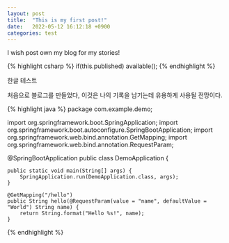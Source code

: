 ```yaml
---
layout: post
title:  "This is my first post!"
date:   2022-05-12 16:12:18 +0900
categories: test
---
```


I wish post own my blog for my stories!

{% highlight csharp %}
if(this.published)
    available();
{% endhighlight %}

한글 테스트

처음으로 블로그를 만들었다, 이것은 나의 기록을 남기는데 유용하게 사용될 전망이다.

{% highlight java %}
package com.example.demo;

import org.springframework.boot.SpringApplication;
import org.springframework.boot.autoconfigure.SpringBootApplication;
import org.springframework.web.bind.annotation.GetMapping;
import org.springframework.web.bind.annotation.RequestParam;

@SpringBootApplication
public class DemoApplication {

	public static void main(String[] args) {
		SpringApplication.run(DemoApplication.class, args);
	}
	
	@GetMapping("/hello")
	public String hello(@RequestParam(value = "name", defaultValue = "World") String name) {
		return String.format("Hello %s!", name);
	}
{% endhighlight %}